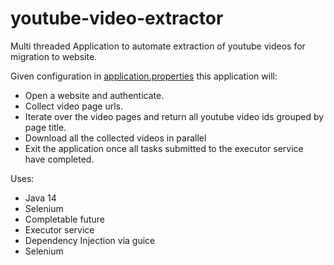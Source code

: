 # youtube-video-extractor

Multi threaded Application to automate extraction of youtube videos for migration to website.

Given configuration in [application.properties](src/main/resources/application.properties) this application will:
- Open a website and authenticate.
- Collect video page urls.
- Iterate over the video pages and return all youtube video ids grouped by page title.
- Download all the collected videos in parallel
- Exit the application once all tasks submitted to the executor service have completed.

Uses:
- Java 14
- Selenium
- Completable future
- Executor service
- Dependency Injection via guice
- Selenium
